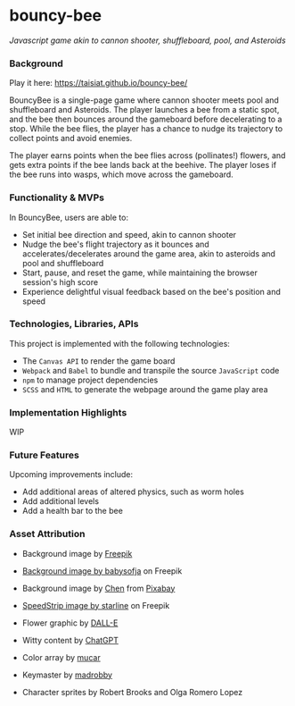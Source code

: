 # bouncy-bee

_Javascript game akin to cannon shooter, shuffleboard, pool, and Asteroids_

### Background

Play it here: <a href="https://taisiat.github.io/bouncy-bee/">https://taisiat.github.io/bouncy-bee/</a>

BouncyBee is a single-page game where cannon shooter meets pool and shuffleboard and Asteroids. The player launches a bee from a static spot, and the bee then bounces around the gameboard before decelerating to a stop. While the bee flies, the player has a chance to nudge its trajectory to collect points and avoid enemies.

The player earns points when the bee flies across (pollinates!) flowers, and gets extra points if the bee lands back at the beehive. The player loses if the bee runs into wasps, which move across the gameboard.

### Functionality & MVPs

In BouncyBee, users are able to:

- Set initial bee direction and speed, akin to cannon shooter
- Nudge the bee's flight trajectory as it bounces and accelerates/decelerates around the game area, akin to asteroids and pool and shuffleboard
- Start, pause, and reset the game, while maintaining the browser session's high score
- Experience delightful visual feedback based on the bee's position and speed

### Technologies, Libraries, APIs

This project is implemented with the following technologies:

- The `Canvas API` to render the game board
- `Webpack` and `Babel` to bundle and transpile the source `JavaScript` code
- `npm` to manage project dependencies
- `SCSS` and `HTML` to generate the webpage around the game play area

### Implementation Highlights

WIP

### Future Features

Upcoming improvements include:

- Add additional areas of altered physics, such as worm holes
- Add additional levels
- Add a health bar to the bee

### Asset Attribution

- Background image by <a href="https://www.freepik.com/free-vector/gradient-hexagonal-background_13900570.htm#query=honeycomb&position=6&from_view=keyword&track=sph">Freepik</a>

- <a href="https://www.freepik.com/free-vector/seamless-textured-grass-natural-grass-pattern_11930799.htm#query=grass%20field%20from%20above&position=7&from_view=search&track=ais">Background image by babysofja</a> on Freepik

- Background image by <a href="https://pixabay.com/users/chenspec-7784448/?utm_source=link-attribution&amp;utm_medium=referral&amp;utm_campaign=image&amp;utm_content=5270962">Chen</a> from <a href="https://pixabay.com//?utm_source=link-attribution&amp;utm_medium=referral&amp;utm_campaign=image&amp;utm_content=5270962">Pixabay</a>

- <a href="https://www.freepik.com/free-vector/directional-arrow-sign-icons-set-design_9727765.htm#query=right%20arrows&position=0&from_view=search&track=ais">SpeedStrip image by starline</a> on Freepik

- Flower graphic by <a href="https://openai.com/product/dall-e-2">DALL-E</a>

- Witty content by <a href="https://chat.openai.com/chat">ChatGPT</a>

- Color array by <a href="https://gist.github.com/mucar/3898821">mucar</a>

- Keymaster by <a href="https://github.com/madrobby/keymaster">madrobby</a>

- Character sprites by Robert Brooks and Olga Romero Lopez
